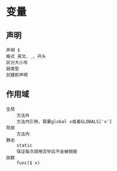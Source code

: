 # 变量

## 声明
```
声明 $
格式 英文、_、开头
区分大小写
弱类型
创建即声明
```

## 作用域
```
全局
    方法外
    方法内引用，需要global x或者GLOBALS['x']
局部
    方法内
静态
    static
    保证每次调用完毕后不会被销毁
函数
    func($ x)
```